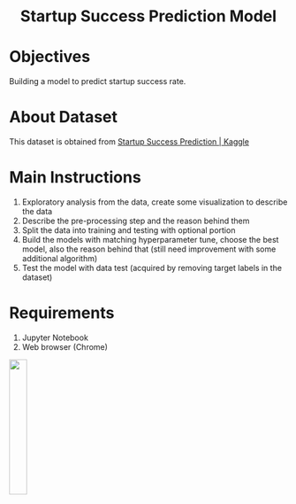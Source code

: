 <h1 align="center">Startup Success Prediction Model</h1>

# Objectives
Building a model to predict startup success rate.

# About Dataset
This dataset is obtained from [Startup Success Prediction | Kaggle](https://www.kaggle.com/manishkc06/startup-success-prediction)

# Main Instructions
1. Exploratory analysis from the data, create some visualization to describe the data
2. Describe the pre-processing step and the reason behind them
3. Split the data into training and testing with optional portion
4. Build the models with matching hyperparameter tune, choose the best model, also the reason behind that (still need improvement with some additional algorithm)
5. Test the model with data test (acquired by removing target labels in the dataset)

# Requirements
1. Jupyter Notebook
2. Web browser (Chrome)

<img src='https://drive.google.com/uc?id=17PpUAMsSIRlMHleGhoO0E_S38ble3trd' width='25%'>
